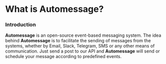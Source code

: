 # What is Automessage?

### Introduction

**Automessage** is an open-source event-based messaging system.
The idea behind **Automessage** is to facilitate the sending of messages from the systems, whether by Email, Slack,
Telegram, SMS or any other means of communication.
Just send a post to our API and **Automessage** will send or schedule your message according to predefined events.